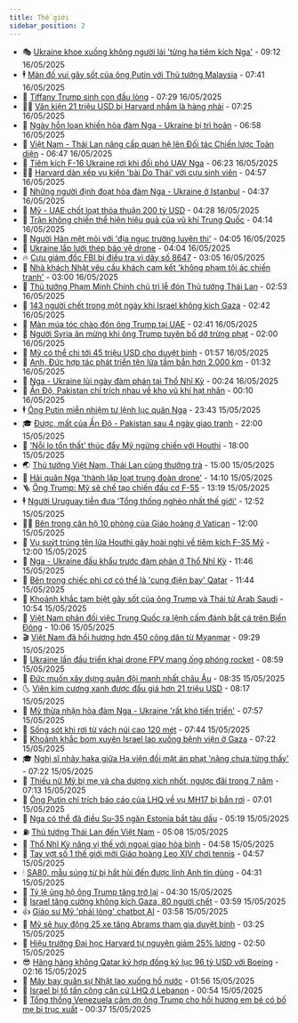 ```yaml
---
title: Thế giới
sidebar_position: 2
---
```


<!-- vnexpress-the-gioi:START -->
- 🎭 [Ukraine khoe xuồng không người lái &#39;từng hạ tiêm kích Nga&#39;](https://vnexpress.net/ukraine-khoe-xuong-khong-nguoi-lai-tung-ha-tiem-kich-nga-4886869.html) - 09:12 16/05/2025
- 🕴 [Màn đố vui gây sốt của ông Putin với Thủ tướng Malaysia](https://vnexpress.net/man-do-vui-gay-sot-cua-ong-putin-voi-thu-tuong-malaysia-4886676.html) - 07:41 16/05/2025
- 🤭 [Tiffany Trump sinh con đầu lòng](https://vnexpress.net/tiffany-trump-sinh-con-dau-long-4886854.html) - 07:29 16/05/2025
- 🧑‍💻 [Văn kiện 21 triệu USD bị Harvard nhầm là hàng nhái](https://vnexpress.net/van-kien-21-trieu-usd-bi-harvard-nham-la-hang-nhai-4886716.html) - 07:25 16/05/2025
- 🦏 [Ngày hỗn loạn khiến hòa đàm Nga - Ukraine bị trì hoãn](https://vnexpress.net/ngay-hon-loan-khien-hoa-dam-nga-ukraine-bi-tri-hoan-4886622.html) - 06:58 16/05/2025
- 🦒 [Việt Nam - Thái Lan nâng cấp quan hệ lên Đối tác Chiến lược Toàn diện](https://vnexpress.net/viet-nam-thai-lan-nang-cap-quan-he-len-doi-tac-chien-luoc-toan-dien-4886851.html) - 06:47 16/05/2025
- 🌈 [Tiêm kích F-16 Ukraine rơi khi đối phó UAV Nga](https://vnexpress.net/tiem-kich-f-16-ukraine-roi-khi-doi-pho-uav-nga-4886839.html) - 06:23 16/05/2025
- 🧑‍🏫 [Harvard dàn xếp vụ kiện &#39;bài Do Thái&#39; với cựu sinh viên](https://vnexpress.net/harvard-dan-xep-vu-kien-bai-do-thai-voi-cuu-sinh-vien-4886746.html) - 04:57 16/05/2025
- 🐲 [Những người định đoạt hòa đàm Nga - Ukraine ở Istanbul](https://vnexpress.net/nhung-nguoi-dinh-doat-hoa-dam-nga-ukraine-o-istanbul-4886659.html) - 04:37 16/05/2025
- 🦒 [Mỹ - UAE chốt loạt thỏa thuận 200 tỷ USD](https://vnexpress.net/my-uae-chot-loat-thoa-thuan-200-ty-usd-4886765.html) - 04:28 16/05/2025
- 🐻 [Trận không chiến thể hiện hiệu quả của vũ khí Trung Quốc](https://vnexpress.net/tran-khong-chien-the-hien-hieu-qua-cua-vu-khi-trung-quoc-4886787.html) - 04:14 16/05/2025
- 🚀 [Người Hàn mệt mỏi với &#39;địa ngục trường luyện thi&#39;](https://vnexpress.net/nguoi-han-met-moi-voi-dia-nguc-truong-luyen-thi-4886367.html) - 04:05 16/05/2025
- 🥰 [Ukraine lắp lưới thép bảo vệ drone](https://vnexpress.net/ukraine-lap-luoi-thep-bao-ve-drone-4886642.html) - 04:04 16/05/2025
- 🔥 [Cựu giám đốc FBI bị điều tra vì dãy số 8647](https://vnexpress.net/cuu-giam-doc-fbi-bi-dieu-tra-vi-day-so-8647-4886631.html) - 03:05 16/05/2025
- 🥳 [Nhà khách Nhật yêu cầu khách cam kết &#39;không phạm tội ác chiến tranh&#39;](https://vnexpress.net/nha-khach-nhat-yeu-cau-khach-cam-ket-khong-pham-toi-ac-chien-tranh-4886436.html) - 03:00 16/05/2025
- 💼 [Thủ tướng Phạm Minh Chính chủ trì lễ đón Thủ tướng Thái Lan](https://vnexpress.net/thu-tuong-pham-minh-chinh-chu-tri-le-don-thu-tuong-thai-lan-4886636.html) - 02:53 16/05/2025
- 🤡 [143 người chết trong một ngày khi Israel không kích Gaza](https://vnexpress.net/143-nguoi-chet-trong-mot-ngay-khi-israel-khong-kich-gaza-4886625.html) - 02:42 16/05/2025
- 🌁 [Màn múa tóc chào đón ông Trump tại UAE](https://vnexpress.net/man-mua-toc-chao-don-ong-trump-tai-uae-4886628.html) - 02:41 16/05/2025
- 🤩 [Người Syria ăn mừng khi ông Trump tuyên bố dỡ trừng phạt](https://vnexpress.net/nguoi-syria-an-mung-khi-ong-trump-tuyen-bo-do-trung-phat-4886141.html) - 02:00 16/05/2025
- 🎉 [Mỹ có thể chi tới 45 triệu USD cho duyệt binh](https://vnexpress.net/my-co-the-chi-toi-45-trieu-usd-cho-duyet-binh-4886647.html) - 01:57 16/05/2025
- 🎉 [Anh, Đức hợp tác phát triển tên lửa tầm bắn hơn 2.000 km](https://vnexpress.net/anh-duc-hop-tac-phat-trien-ten-lua-tam-ban-hon-2-000-km-4886607.html) - 01:32 16/05/2025
- 🌁 [Nga - Ukraine lùi ngày đàm phán tại Thổ Nhĩ Kỳ](https://vnexpress.net/nga-ukraine-lui-ngay-dam-phan-tai-tho-nhi-ky-4886603.html) - 00:24 16/05/2025
- 🌊 [Ấn Độ, Pakistan chỉ trích nhau về kho vũ khí hạt nhân](https://vnexpress.net/an-do-pakistan-chi-trich-nhau-ve-kho-vu-khi-hat-nhan-4886600.html) - 00:10 16/05/2025
- 🕴 [Ông Putin miễn nhiệm tư lệnh lục quân Nga](https://vnexpress.net/ong-putin-mien-nhiem-tu-lenh-luc-quan-nga-4886597.html) - 23:43 15/05/2025
- 🎓 [Được, mất của Ấn Độ - Pakistan sau 4 ngày giao tranh](https://vnexpress.net/duoc-mat-cua-an-do-pakistan-sau-4-ngay-giao-tranh-4886157.html) - 22:00 15/05/2025
- 🦩 [&#39;Nỗi lo tổn thất&#39; thúc đẩy Mỹ ngừng chiến với Houthi](https://vnexpress.net/noi-lo-ton-that-thuc-day-my-ngung-chien-voi-houthi-4885513.html) - 18:00 15/05/2025
- 🌏 [Thủ tướng Việt Nam, Thái Lan cùng thưởng trà](https://vnexpress.net/thu-tuong-viet-nam-thai-lan-cung-thuong-tra-4886553.html) - 15:00 15/05/2025
- 🌋 [Hải quân Nga &#39;thành lập loạt trung đoàn drone&#39;](https://vnexpress.net/hai-quan-nga-thanh-lap-loat-trung-doan-drone-4886372.html) - 14:10 15/05/2025
- 🪜 [Ông Trump: Mỹ sẽ chế tạo chiến đấu cơ F-55](https://vnexpress.net/ong-trump-my-se-che-tao-chien-dau-co-f-55-4886499.html) - 13:19 15/05/2025
- 🕴 [Người Uruguay tiễn đưa &#39;Tổng thống nghèo nhất thế giới&#39;](https://vnexpress.net/nguoi-uruguay-tien-dua-tong-thong-ngheo-nhat-the-gioi-4886490.html) - 12:52 15/05/2025
- 🧑‍🏫 [Bên trong căn hộ 10 phòng của Giáo hoàng ở Vatican](https://vnexpress.net/ben-trong-can-ho-10-phong-cua-giao-hoang-o-vatican-4886243.html) - 12:00 15/05/2025
- 🌮 [Vụ suýt trúng tên lửa Houthi gây hoài nghi về tiêm kích F-35 Mỹ](https://vnexpress.net/vu-suyt-trung-ten-lua-houthi-gay-hoai-nghi-ve-tiem-kich-f-35-my-4885837.html) - 12:00 15/05/2025
- 🚦 [Nga - Ukraine đấu khẩu trước đàm phán ở Thổ Nhĩ Kỳ](https://vnexpress.net/nga-ukraine-dau-khau-truoc-dam-phan-o-tho-nhi-ky-4886517.html) - 11:46 15/05/2025
- 💫 [Bên trong chiếc phi cơ có thể là &#39;cung điện bay&#39; Qatar](https://vnexpress.net/ben-trong-chiec-phi-co-co-the-la-cung-dien-bay-qatar-4885290.html) - 11:44 15/05/2025
- 🤡 [Khoảnh khắc tạm biệt gây sốt của ông Trump và Thái tử Arab Saudi](https://vnexpress.net/khoanh-khac-tam-biet-gay-sot-cua-ong-trump-va-thai-tu-arab-saudi-4886442.html) - 10:54 15/05/2025
- 🦣 [Việt Nam phản đối việc Trung Quốc ra lệnh cấm đánh bắt cá trên Biển Đông](https://vnexpress.net/viet-nam-phan-doi-viec-trung-quoc-ra-lenh-cam-danh-bat-ca-tren-bien-dong-4886457.html) - 10:06 15/05/2025
- 🎬 [Việt Nam đã hồi hương hơn 450 công dân từ Myanmar](https://vnexpress.net/viet-nam-da-hoi-huong-hon-450-cong-dan-tu-myanmar-4886468.html) - 09:29 15/05/2025
- 🎉 [Ukraine lần đầu triển khai drone FPV mang ống phóng rocket](https://vnexpress.net/ukraine-lan-dau-trien-khai-drone-fpv-mang-ong-phong-rocket-4886355.html) - 08:59 15/05/2025
- 🎡 [Đức muốn xây dựng quân đội mạnh nhất châu Âu](https://vnexpress.net/duc-muon-xay-dung-quan-doi-manh-nhat-chau-au-4886342.html) - 08:35 15/05/2025
- 🌜 [Viên kim cương xanh được đấu giá hơn 21 triệu USD](https://vnexpress.net/vien-kim-cuong-xanh-duoc-dau-gia-hon-21-trieu-usd-4886336.html) - 08:17 15/05/2025
- 🎡 [Mỹ thừa nhận hòa đàm Nga - Ukraine &#39;rất khó tiến triển&#39;](https://vnexpress.net/my-thua-nhan-hoa-dam-nga-ukraine-rat-kho-tien-trien-4886348.html) - 07:57 15/05/2025
- 🤗 [Sống sót khi rơi từ vách núi cao 120 mét](https://vnexpress.net/song-sot-khi-roi-tu-vach-nui-cao-120-met-4886176.html) - 07:44 15/05/2025
- 🦩 [Khoảnh khắc bom xuyên Israel lao xuống bệnh viện ở Gaza](https://vnexpress.net/khoanh-khac-bom-xuyen-israel-lao-xuong-benh-vien-o-gaza-4886258.html) - 07:22 15/05/2025
- 🎓 [Nghị sĩ nhảy haka giữa Hạ viện đối mặt án phạt &#39;nặng chưa từng thấy&#39;](https://vnexpress.net/nghi-si-nhay-haka-giua-ha-vien-doi-mat-an-phat-nang-chua-tung-thay-4886253.html) - 07:22 15/05/2025
- 🌁 [Thiếu nữ Mỹ bị mẹ và cha dượng xích nhốt, ngược đãi trong 7 năm](https://vnexpress.net/thieu-nu-my-bi-me-va-cha-duong-xich-nhot-nguoc-dai-trong-7-nam-4886182.html) - 07:13 15/05/2025
- 🤩 [Ông Putin chỉ trích báo cáo của LHQ về vụ MH17 bị bắn rơi](https://vnexpress.net/ong-putin-chi-trich-bao-cao-cua-lhq-ve-vu-mh17-bi-ban-roi-4886257.html) - 07:01 15/05/2025
- 👹 [Nga có thể đã điều Su-35 ngăn Estonia bắt tàu dầu](https://vnexpress.net/nga-co-the-da-dieu-su-35-ngan-estonia-bat-tau-dau-4886234.html) - 05:19 15/05/2025
- ⛽️ [Thủ tướng Thái Lan đến Việt Nam](https://vnexpress.net/thu-tuong-thai-lan-den-viet-nam-4886175.html) - 05:08 15/05/2025
- 🚀 [Thổ Nhĩ Kỳ nâng vị thế với ngoại giao hòa bình](https://vnexpress.net/tho-nhi-ky-nang-vi-the-voi-ngoai-giao-hoa-binh-4886230.html) - 04:58 15/05/2025
- 🎡 [Tay vợt số 1 thế giới mời Giáo hoàng Leo XIV chơi tennis](https://vnexpress.net/tay-vot-so-1-the-gioi-moi-giao-hoang-leo-xiv-choi-tennis-4886223.html) - 04:57 15/05/2025
- 🕯 [SA80, mẫu súng từ bị hắt hủi đến được lính Anh tin dùng](https://vnexpress.net/sa80-mau-sung-tu-bi-hat-hui-den-duoc-linh-anh-tin-dung-4886086.html) - 04:31 15/05/2025
- 🐻 [Tỷ lệ ủng hộ ông Trump tăng trở lại](https://vnexpress.net/ty-le-ung-ho-ong-trump-tang-tro-lai-4886153.html) - 04:30 15/05/2025
- 🚦 [Israel tăng cường không kích Gaza, 80 người chết](https://vnexpress.net/israel-tang-cuong-khong-kich-gaza-80-nguoi-chet-4886206.html) - 03:59 15/05/2025
- 👍 [Giáo sư Mỹ &#39;phải lòng&#39; chatbot AI](https://vnexpress.net/giao-su-my-phai-long-chatbot-ai-4885958.html) - 03:58 15/05/2025
- 🚀 [Mỹ sẽ huy động 25 xe tăng Abrams tham gia duyệt binh](https://vnexpress.net/my-se-huy-dong-25-xe-tang-abrams-tham-gia-duyet-binh-4886152.html) - 03:25 15/05/2025
- 🌮 [Hiệu trưởng Đại học Harvard tự nguyện giảm 25% lương](https://vnexpress.net/hieu-truong-dai-hoc-harvard-tu-nguyen-giam-25-luong-4886174.html) - 02:50 15/05/2025
- 😎 [Hãng hàng không Qatar ký hợp đồng kỷ lục 96 tỷ USD với Boeing](https://vnexpress.net/hang-hang-khong-qatar-ky-hop-dong-ky-luc-96-ty-usd-voi-boeing-4886166.html) - 02:16 15/05/2025
- 🐲 [Máy bay quân sự Nhật lao xuống hồ nước](https://vnexpress.net/may-bay-quan-su-nhat-lao-xuong-ho-nuoc-4886142.html) - 01:56 15/05/2025
- 💫 [Israel bị tố tấn công căn cứ LHQ ở Lebanon](https://vnexpress.net/israel-bi-to-tan-cong-can-cu-lhq-o-lebanon-4886115.html) - 00:54 15/05/2025
- 👀 [Tổng thống Venezuela cảm ơn ông Trump cho hồi hương em bé có bố mẹ bị trục xuất](https://vnexpress.net/tong-thong-venezuela-cam-on-ong-trump-cho-hoi-huong-em-be-co-bo-me-bi-truc-xuat-4886113.html) - 00:37 15/05/2025<!-- vnexpress-the-gioi:END -->